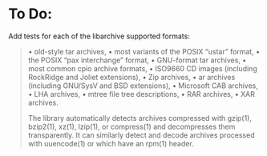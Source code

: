 To Do:
======

Add tests for each of the libarchive supported formats:

>  •   old-style tar archives,
>  •   most variants of the POSIX “ustar” format,
>  •   the POSIX “pax interchange” format,
>  •   GNU-format tar archives,
>  •   most common cpio archive formats,
>  •   ISO9660 CD images (including RockRidge and Joliet extensions),
>  •   Zip archives,
>  •   ar archives (including GNU/SysV and BSD extensions),
>  •   Microsoft CAB archives,
>  •   LHA archives,
>  •   mtree file tree descriptions,
>  •   RAR archives,
>  •   XAR archives.
>
>  The library automatically detects archives compressed with gzip(1),
>  bzip2(1), xz(1), lzip(1), or compress(1) and decompresses them
>  transparently.  It can similarly detect and decode archives processed
>  with uuencode(1) or which have an rpm(1) header.
